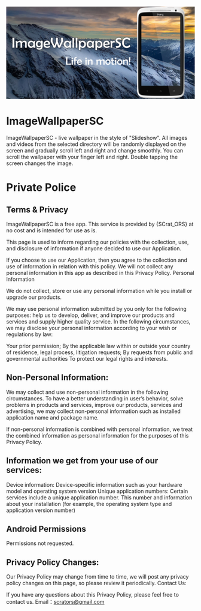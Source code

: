 ![banner](images/banner.jpg)
# ImageWallpaperSC
ImageWallpaperSC - live wallpaper in the style of "Slideshow". All images and videos from the selected directory will be randomly displayed on the screen and gradually scroll left and right and change smoothly. You can scroll the wallpaper with your finger left and right. Double tapping the screen changes the image.

# Private Police
## Terms & Privacy

ImageWallpaperSC is a free app. This service is provided by {SCrat_ORS} at no cost and is intended for use as is.

This page is used to inform regarding our policies with the collection, use, and disclosure of information if anyone decided to use our Application.

If you choose to use our Application, then you agree to the collection and use of information in relation with this policy. We will not collect any personal information in this app as described in this Privacy Policy.
Personal Information

We do not collect, store or use any personal information while you install or upgrade our products.

We may use personal information submitted by you only for the following purposes: help us to develop, deliver, and improve our products and services and supply higher quality service. In the following circumstances, we may disclose your personal information according to your wish or regulations by law:

Your prior permission;
By the applicable law within or outside your country of residence, legal process, litigation requests;
By requests from public and governmental authorities
To protect our legal rights and interests.

## Non-Personal Information:

We may collect and use non-personal information in the following circumstances. To have a better understanding in user’s behavior, solve problems in products and services, improve our products, services and advertising, we may collect non-personal information such as installed application name and package name.

If non-personal information is combined with personal information, we treat the combined information as personal information for the purposes of this Privacy Policy.

## Information we get from your use of our services:

Device information: Device-specific information such as your hardware model and operating system version
Unique application numbers: Certain services include a unique application number. This number and information about your installation (for example, the operating system type and application version number)

## Android Permissions

Permissions not requested.

## Privacy Policy Changes:

Our Privacy Policy may change from time to time, we will post any privacy policy changes on this page, so please review it periodically.
Contact Us:

If you have any questions about this Privacy Policy, please feel free to contact us. Email：scrators@gmail.com

